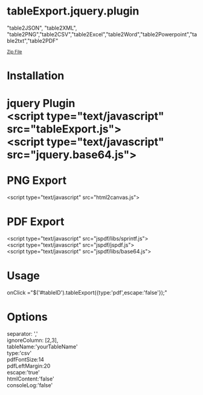 tableExport.jquery.plugin
=========================

"table2JSON", "table2XML", "table2PNG","table2CSV","table2Excel","table2Word","table2Powerpoint","table2txt","table2PDF"

<a href='htmltable_export.zip'><small class="label label-success"><i class="fa fa-cloud-download"></i> Zip File</small></a>

Installation
============
jquery Plugin<BR>
&lt;script type="text/javascript" src="tableExport.js"><BR>
&lt;script type="text/javascript" src="jquery.base64.js"><BR>
<BR>
PNG Export
==========
&lt;script type="text/javascript" src="html2canvas.js">

PDF Export
==========
&lt;script type="text/javascript" src="jspdf/libs/sprintf.js"><BR>
&lt;script type="text/javascript" src="jspdf/jspdf.js"><BR>
&lt;script type="text/javascript" src="jspdf/libs/base64.js"><BR>

Usage
======
onClick ="$('#tableID').tableExport({type:'pdf',escape:'false'});"<BR>

Options
=======
separator: ','<BR>
ignoreColumn: [2,3],<BR>
tableName:'yourTableName'<BR>
type:'csv'<BR>
pdfFontSize:14<BR>
pdfLeftMargin:20<BR>
escape:'true'<BR>
htmlContent:'false'<BR>
consoleLog:'false' <BR>
